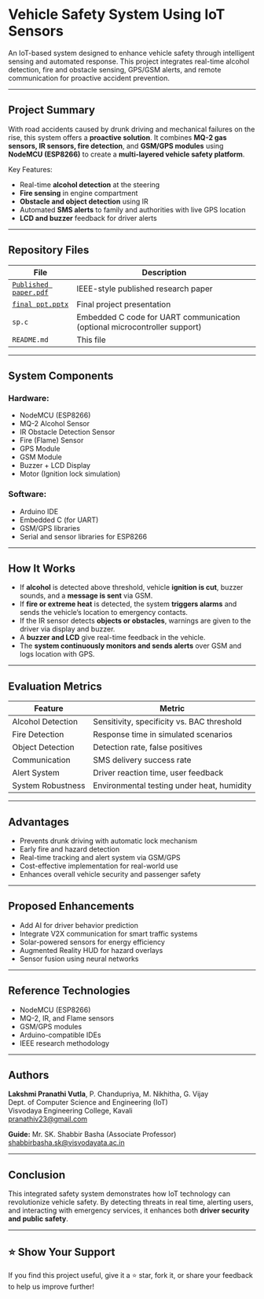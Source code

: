#  Vehicle Safety System Using IoT Sensors

An IoT-based system designed to enhance vehicle safety through intelligent sensing and automated response. This project integrates real-time alcohol detection, fire and obstacle sensing, GPS/GSM alerts, and remote communication for proactive accident prevention.

---

##  Project Summary

With road accidents caused by drunk driving and mechanical failures on the rise, this system offers a **proactive solution**. It combines **MQ-2 gas sensors, IR sensors, fire detection**, and **GSM/GPS modules** using **NodeMCU (ESP8266)** to create a **multi-layered vehicle safety platform**.

Key Features:
- Real-time **alcohol detection** at the steering
- **Fire sensing** in engine compartment
- **Obstacle and object detection** using IR
- Automated **SMS alerts** to family and authorities with live GPS location
- **LCD and buzzer** feedback for driver alerts

---

##  Repository Files

| File | Description |
|------|-------------|
| [`Published paper.pdf`](./Published%20paper.pdf) | IEEE-style published research paper |
| [`final ppt.pptx`](./final%20ppt.pptx) | Final project presentation |
| `sp.c` | Embedded C code for UART communication (optional microcontroller support) |
| `README.md` | This file |

---

##  System Components

###  Hardware:
- NodeMCU (ESP8266)
- MQ-2 Alcohol Sensor
- IR Obstacle Detection Sensor
- Fire (Flame) Sensor
- GPS Module
- GSM Module
- Buzzer + LCD Display
- Motor (Ignition lock simulation)

###  Software:
- Arduino IDE
- Embedded C (for UART)
- GSM/GPS libraries
- Serial and sensor libraries for ESP8266

---

##  How It Works

- If **alcohol** is detected above threshold, vehicle **ignition is cut**, buzzer sounds, and a **message is sent** via GSM.
- If **fire or extreme heat** is detected, the system **triggers alarms** and sends the vehicle’s location to emergency contacts.
- If the IR sensor detects **objects or obstacles**, warnings are given to the driver via display and buzzer.
- A **buzzer and LCD** give real-time feedback in the vehicle.
- The **system continuously monitors and sends alerts** over GSM and logs location with GPS.

---

##  Evaluation Metrics

| Feature | Metric |
|--------|--------|
| Alcohol Detection | Sensitivity, specificity vs. BAC threshold |
| Fire Detection | Response time in simulated scenarios |
| Object Detection | Detection rate, false positives |
| Communication | SMS delivery success rate |
| Alert System | Driver reaction time, user feedback |
| System Robustness | Environmental testing under heat, humidity |

---

##  Advantages

- Prevents drunk driving with automatic lock mechanism
- Early fire and hazard detection
- Real-time tracking and alert system via GSM/GPS
- Cost-effective implementation for real-world use
- Enhances overall vehicle security and passenger safety

---

##  Proposed Enhancements

-  Add AI for driver behavior prediction  
-  Integrate V2X communication for smart traffic systems  
-  Solar-powered sensors for energy efficiency  
-  Augmented Reality HUD for hazard overlays  
-  Sensor fusion using neural networks  

---

##  Reference Technologies

- NodeMCU (ESP8266)
- MQ-2, IR, and Flame sensors
- GSM/GPS modules
- Arduino-compatible IDEs
- IEEE research methodology

---

##  Authors

**Lakshmi Pranathi Vutla**, P. Chandupriya, M. Nikhitha, G. Vijay  
Dept. of Computer Science and Engineering (IoT)  
Visvodaya Engineering College, Kavali  
 [pranathiv23@gmail.com](mailto:pranathiv23@gmail.com)

**Guide:** Mr. SK. Shabbir Basha (Associate Professor)  
 [shabbirbasha.sk@visvodayata.ac.in](mailto:shabbirbasha.sk@visvodayata.ac.in)

---

##  Conclusion

This integrated safety system demonstrates how IoT technology can revolutionize vehicle safety. By detecting threats in real time, alerting users, and interacting with emergency services, it enhances both **driver security and public safety**.

---

## ⭐ Show Your Support

If you find this project useful, give it a ⭐ star, fork it, or share your feedback to help us improve further!
